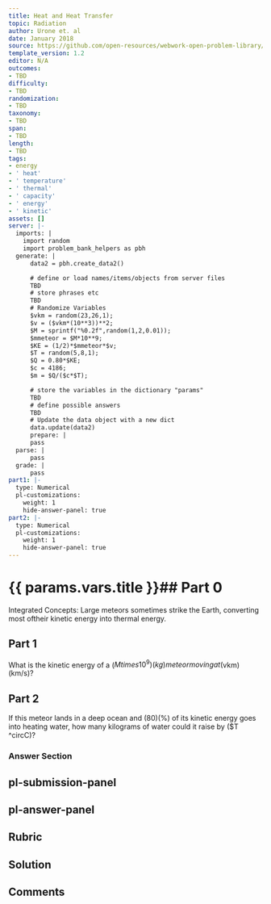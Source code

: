 ```yaml
---
title: Heat and Heat Transfer
topic: Radiation
author: Urone et. al
date: January 2018
source: https://github.com/open-resources/webwork-open-problem-library/tree/master/Contrib/BrockPhysics/College_Physics_Urone/14.Heat_and_Heat_Transfer/14-07.Radiation/NU_U17_14_07_013.pg
template_version: 1.2
editor: N/A
outcomes:
- TBD
difficulty:
- TBD
randomization:
- TBD
taxonomy:
- TBD
span:
- TBD
length:
- TBD
tags:
- energy
- ' heat'
- ' temperature'
- ' thermal'
- ' capacity'
- ' energy'
- ' kinetic'
assets: []
server: |-
  imports: |
    import random
    import problem_bank_helpers as pbh
  generate: |
      data2 = pbh.create_data2()

      # define or load names/items/objects from server files
      TBD
      # store phrases etc
      TBD
      # Randomize Variables
      $vkm = random(23,26,1);
      $v = ($vkm*(10**3))**2;
      $M = sprintf("%0.2f",random(1,2,0.01));
      $mmeteor = $M*10**9;
      $KE = (1/2)*$mmeteor*$v;
      $T = random(5,8,1);
      $Q = 0.80*$KE;
      $c = 4186;
      $m = $Q/($c*$T);

      # store the variables in the dictionary "params"
      TBD
      # define possible answers
      TBD
      # Update the data object with a new dict
      data.update(data2)
      prepare: |
      pass
  parse: |
      pass
  grade: |
      pass
part1: |-
  type: Numerical
  pl-customizations:
    weight: 1
    hide-answer-panel: true
part2: |-
  type: Numerical
  pl-customizations:
    weight: 1
    hide-answer-panel: true
---
```


# {{ params.vars.title }}## Part 0 
Integrated Concepts: Large meteors sometimes strike the Earth, converting most oftheir kinetic energy into thermal energy. 
## Part 1 
What is the kinetic energy of a ($M times 10^9) (kg) meteor moving at ($vkm) (km/s)? 
## Part 2 
If this meteor lands in a deep ocean and (80)(%) of its kinetic energy goes into heating water, how many kilograms of water could it raise by ($T ^circC)? 


### Answer Section 


## pl-submission-panel 


## pl-answer-panel 


## Rubric 


## Solution 


## Comments 


